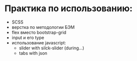 # Практика по использованию:
  - SCSS
  - верстка по методологии БЭМ
  - flex вместо bootstrap-grid
  - input и его type
  - использование javascript:
    - slider with silck-slider (during...)
    - tabs with json
